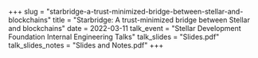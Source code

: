 +++
slug = "starbridge-a-trust-minimized-bridge-between-stellar-and-blockchains"
title = "Starbridge: A trust-minimized bridge between Stellar and blockchains"
date = 2022-03-11
talk_event = "Stellar Development Foundation Internal Engineering Talks"
talk_slides = "Slides.pdf"
talk_slides_notes = "Slides and Notes.pdf"
+++
